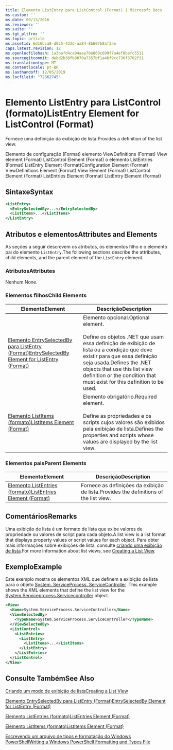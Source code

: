 ```yaml
---
title: Elemento ListEntry para ListControl (Format) | Microsoft Docs
ms.custom: ''
ms.date: 09/13/2016
ms.reviewer: ''
ms.suite: ''
ms.tgt_pltfrm: ''
ms.topic: article
ms.assetid: 6d16bca8-d025-432d-aa84-8b607b8af3ae
caps.latest.revision: 12
ms.openlocfilehash: 1a3bafd4ca94aee70e869c699f7a4ef8befc5511
ms.sourcegitcommit: debd2b38fb8070a7357bf1a4bf9cc736f3702f31
ms.translationtype: MT
ms.contentlocale: pt-BR
ms.lasthandoff: 12/05/2019
ms.locfileid: "72362745"
---
```

# <a name="listentry-element-for-listcontrol-format"></a><span data-ttu-id="589cf-102">Elemento ListEntry para ListControl (formato)</span><span class="sxs-lookup"><span data-stu-id="589cf-102">ListEntry Element for ListControl (Format)</span></span>

<span data-ttu-id="589cf-103">Fornece uma definição da exibição de lista.</span><span class="sxs-lookup"><span data-stu-id="589cf-103">Provides a definition of the list view.</span></span>

<span data-ttu-id="589cf-104">Elemento de configuração (Format) elemento ViewDefinitions (Format) View element (Format) ListControl Element (Format) o elemento ListEntries (Format) ListEntry Element (Format)</span><span class="sxs-lookup"><span data-stu-id="589cf-104">Configuration Element (Format) ViewDefinitions Element (Format) View Element (Format) ListControl Element (Format) ListEntries Element (Format) ListEntry Element (Format)</span></span>

## <a name="syntax"></a><span data-ttu-id="589cf-105">Sintaxe</span><span class="sxs-lookup"><span data-stu-id="589cf-105">Syntax</span></span>

```xml
<ListEntry>
  <EntrySelectedBy>...</EntrySelectedBy>
  <ListItems>...</ListItems>
</ListEntry>
```

## <a name="attributes-and-elements"></a><span data-ttu-id="589cf-106">Atributos e elementos</span><span class="sxs-lookup"><span data-stu-id="589cf-106">Attributes and Elements</span></span>

<span data-ttu-id="589cf-107">As seções a seguir descrevem os atributos, os elementos filho e o elemento pai do elemento `ListEntry`.</span><span class="sxs-lookup"><span data-stu-id="589cf-107">The following sections describe the attributes, child elements, and the parent element of the `ListEntry` element.</span></span>

### <a name="attributes"></a><span data-ttu-id="589cf-108">Atributos</span><span class="sxs-lookup"><span data-stu-id="589cf-108">Attributes</span></span>

<span data-ttu-id="589cf-109">Nenhum.</span><span class="sxs-lookup"><span data-stu-id="589cf-109">None.</span></span>

### <a name="child-elements"></a><span data-ttu-id="589cf-110">Elementos filhos</span><span class="sxs-lookup"><span data-stu-id="589cf-110">Child Elements</span></span>

|<span data-ttu-id="589cf-111">Elemento</span><span class="sxs-lookup"><span data-stu-id="589cf-111">Element</span></span>|<span data-ttu-id="589cf-112">Descrição</span><span class="sxs-lookup"><span data-stu-id="589cf-112">Description</span></span>|
|-------------|-----------------|
|[<span data-ttu-id="589cf-113">Elemento EntrySelectedBy para ListEntry (Format)</span><span class="sxs-lookup"><span data-stu-id="589cf-113">EntrySelectedBy Element for ListEntry (Format)</span></span>](./entryselectedby-element-for-listentry-for-listcontrol-format.md)|<span data-ttu-id="589cf-114">Elemento opcional.</span><span class="sxs-lookup"><span data-stu-id="589cf-114">Optional element.</span></span><br /><br /> <span data-ttu-id="589cf-115">Define os objetos .NET que usam essa definição de exibição de lista ou a condição que deve existir para que essa definição seja usada.</span><span class="sxs-lookup"><span data-stu-id="589cf-115">Defines the .NET objects that use this list view definition or the condition that must exist for this definition to be used.</span></span>|
|[<span data-ttu-id="589cf-116">Elemento ListItems (formato)</span><span class="sxs-lookup"><span data-stu-id="589cf-116">ListItems Element (Format)</span></span>](./listitems-element-for-listentry-for-listcontrol-format.md)|<span data-ttu-id="589cf-117">Elemento obrigatório.</span><span class="sxs-lookup"><span data-stu-id="589cf-117">Required element.</span></span><br /><br /> <span data-ttu-id="589cf-118">Define as propriedades e os scripts cujos valores são exibidos pela exibição de lista.</span><span class="sxs-lookup"><span data-stu-id="589cf-118">Defines the properties and scripts whose values are displayed by the list view.</span></span>|

### <a name="parent-elements"></a><span data-ttu-id="589cf-119">Elementos pais</span><span class="sxs-lookup"><span data-stu-id="589cf-119">Parent Elements</span></span>

|<span data-ttu-id="589cf-120">Elemento</span><span class="sxs-lookup"><span data-stu-id="589cf-120">Element</span></span>|<span data-ttu-id="589cf-121">Descrição</span><span class="sxs-lookup"><span data-stu-id="589cf-121">Description</span></span>|
|-------------|-----------------|
|[<span data-ttu-id="589cf-122">Elemento ListEntries (formato)</span><span class="sxs-lookup"><span data-stu-id="589cf-122">ListEntries Element (Format)</span></span>](./listentries-element-for-listcontrol-format.md)|<span data-ttu-id="589cf-123">Fornece as definições da exibição de lista.</span><span class="sxs-lookup"><span data-stu-id="589cf-123">Provides the definitions of the list view.</span></span>|

## <a name="remarks"></a><span data-ttu-id="589cf-124">Comentários</span><span class="sxs-lookup"><span data-stu-id="589cf-124">Remarks</span></span>

<span data-ttu-id="589cf-125">Uma exibição de lista é um formato de lista que exibe valores de propriedade ou valores de script para cada objeto.</span><span class="sxs-lookup"><span data-stu-id="589cf-125">A list view is a list format that displays property values or script values for each object.</span></span> <span data-ttu-id="589cf-126">Para obter mais informações sobre exibições de lista, consulte [criando uma exibição de lista](./creating-a-list-view.md).</span><span class="sxs-lookup"><span data-stu-id="589cf-126">For more information about list views, see [Creating a List View](./creating-a-list-view.md).</span></span>

## <a name="example"></a><span data-ttu-id="589cf-127">Exemplo</span><span class="sxs-lookup"><span data-stu-id="589cf-127">Example</span></span>

<span data-ttu-id="589cf-128">Este exemplo mostra os elementos XML que definem a exibição de lista para o objeto [System. ServiceProcess. ServiceController](/dotnet/api/System.ServiceProcess.ServiceController) .</span><span class="sxs-lookup"><span data-stu-id="589cf-128">This example shows the XML elements that define the list view for the [System.Serviceprocess.Servicecontroller](/dotnet/api/System.ServiceProcess.ServiceController) object.</span></span>

```xml
<View>
  <Name>System.ServiceProcess.ServiceController</Name>
  <ViewSelectedBy>
    <TypeName>System.ServiceProcess.ServiceController</TypeName>
  </ViewSelectedBy>
  <ListControl>
    <ListEntries>
      <ListEntry>
        <ListItems>...</ListItems>
      </ListEntry>
    </ListEntries>
  </ListControl>
</View>
```

## <a name="see-also"></a><span data-ttu-id="589cf-129">Consulte Também</span><span class="sxs-lookup"><span data-stu-id="589cf-129">See Also</span></span>

[<span data-ttu-id="589cf-130">Criando um modo de exibição de lista</span><span class="sxs-lookup"><span data-stu-id="589cf-130">Creating a List View</span></span>](./creating-a-list-view.md)

[<span data-ttu-id="589cf-131">Elemento EntrySelectedBy para ListEntry (Format)</span><span class="sxs-lookup"><span data-stu-id="589cf-131">EntrySelectedBy Element for ListEntry (Format)</span></span>](./entryselectedby-element-for-listentry-for-listcontrol-format.md)

[<span data-ttu-id="589cf-132">Elemento ListEntries (formato)</span><span class="sxs-lookup"><span data-stu-id="589cf-132">ListEntries Element (Format)</span></span>](./listentries-element-for-listcontrol-format.md)

[<span data-ttu-id="589cf-133">Elemento ListItems (formato)</span><span class="sxs-lookup"><span data-stu-id="589cf-133">ListItems Element (Format)</span></span>](./listitems-element-for-listentry-for-listcontrol-format.md)

[<span data-ttu-id="589cf-134">Escrevendo um arquivo de tipos e formatação do Windows PowerShell</span><span class="sxs-lookup"><span data-stu-id="589cf-134">Writing a Windows PowerShell Formatting and Types File</span></span>](./writing-a-powershell-formatting-file.md)
